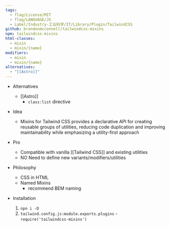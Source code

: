 ```yaml
---
tags:
  - flag/License/MIT
  - flag/LANGUAGE/JS
  - Label/Industry-工业科学/IT/Library/Plugin/TailwindCSS
github: brandonmcconnell/tailwindcss-mixins
npm: tailwindcss-mixins
html-classes:
  - mixin
  - mixin/{name}
modifiers:
  - mixin
  - mixin/{name}
alternatives:
  - "[[Astro]]"
---
```


- Alternatives
    - [[Astro]]
        - `class:list` directive

- Idea
    - Mixins for Tailwind CSS provides a declarative API for creating reusable groups of utilities, reducing code duplication and improving maintainability while emphasizing a utility-first approach

- Pro
    - Compatible with vanilla [[Tailwind CSS]] and existing utilities
    - NO Need to define new variants/modifiers/utilities

- Philosophy
    - CSS in HTML
    - Named Mixins
        - recommend BEM naming

- Installation
    1. `npn i -D `
    2. `tailwind.config.js:module.exports.plugins` - `require('tailwindcss-mixins')`
